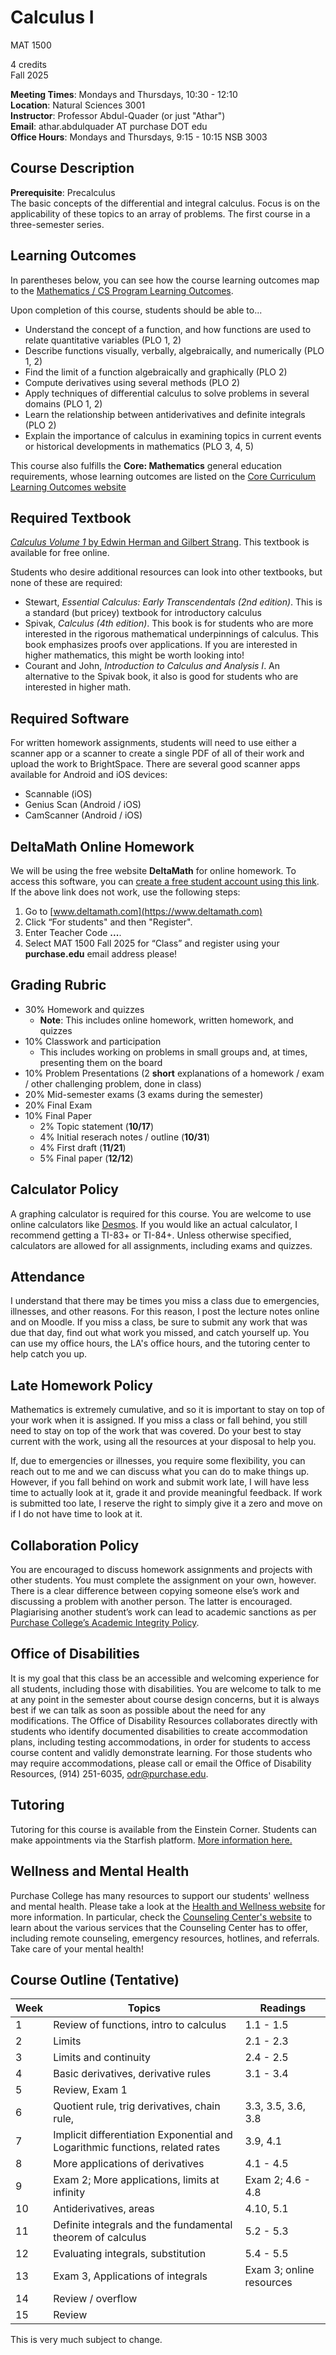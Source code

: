 # Calculus I

MAT 1500

4 credits  
Fall 2025

**Meeting Times**: Mondays and Thursdays, 10:30 - 12:10  
**Location**: Natural Sciences 3001  
**Instructor**: Professor Abdul-Quader (or just "Athar")  
**Email**: athar.abdulquader AT purchase DOT edu  
**Office Hours**: Mondays and Thursdays, 9:15 - 10:15 NSB 3003  

## Course Description

**Prerequisite​**: Precalculus  
The basic concepts of the differential and integral calculus. Focus is on the applicability of these topics to an array of problems. The first course in a three-semester series.

## Learning Outcomes

In parentheses below, you can see how the course learning outcomes map to the [Mathematics / CS Program Learning Outcomes](https://www.purchase.edu/academics/mathematics-computer-science/about-the-program/program-learning-outcomes/).

Upon completion of this course, students should be able to...

* Understand the concept of a function, and how functions are used to relate quantitative variables (PLO 1, 2)
* Describe functions visually, verbally, algebraically, and numerically (PLO 1, 2)
* Find the limit of a function algebraically and graphically (PLO 2)
* Compute derivatives using several methods (PLO 2)
* Apply techniques of differential calculus to solve problems in several domains (PLO 1, 2)
* Learn the relationship between antiderivatives and definite integrals (PLO 2)
* Explain the importance of calculus in examining topics in current events or historical developments in mathematics (PLO 3, 4, 5)

This course also fulfills the **Core: Mathematics** general education requirements, whose learning outcomes are listed on the [Core Curriculum Learning Outcomes website](https://www.purchase.edu/offices/provost/undergraduate-core-curriculum/student-learning-outcomes/)

## Required Textbook

[*Calculus Volume 1* by Edwin Herman and Gilbert Strang](https://openstax.org/details/books/calculus-volume-1). This textbook is available for free online.

Students who desire additional resources can look into other textbooks, but none of these are required:
* Stewart, *​Essential Calculus: Early Transcendentals ​(2nd edition)*. This is a standard (but pricey) textbook for introductory calculus
* Spivak, *​Calculus​ (4th edition)*. This book is for students who are more interested in the rigorous mathematical underpinnings of calculus. This book emphasizes proofs over applications. If you are interested in higher mathematics, this might be worth looking into!
* Courant and John, *​Introduction to Calculus and Analysis I​*. An alternative to the Spivak book, it also is good for students who are interested in higher math.

## Required Software

For written homework assignments, students will need to use either a scanner app or a scanner to create a single PDF of all of their work and upload the work to BrightSpace. There are several good scanner apps available for Android and iOS devices:
* Scannable (iOS)
* Genius Scan (Android / iOS)
* CamScanner (Android / iOS)

## DeltaMath Online Homework

<!-- TODO: Fix the links here!!! -->

We will be using the free website **​DeltaMath​** for online homework. To access this software, you can [create a free student account using this link](...). If the above link does not work, use the following steps:

1. Go to [​www.deltamath.com](https://www.deltamath.com)
2. Click “For students" and then "Register".
3. Enter Teacher Code ​**...**.
4. Select MAT 1500 Fall 2025 for “Class” and register using your **purchase.edu** email address please!

## Grading Rubric

* 30% Homework and quizzes
  * **Note**: This includes online homework, written homework, and quizzes
* 10% Classwork and participation
  * This includes working on problems in small groups and, at times, presenting them on the board
* 10% Problem Presentations (2 **short** explanations of a homework / exam / other challenging problem, done in class)
* 20% Mid-semester exams (3 exams during the semester)
* 20% Final Exam
* 10% Final Paper
  * 2% Topic statement (**10/17**)
  * 4% Initial reserach notes / outline (**10/31**)
  * 4% First draft (**11/21**)
  * 5% Final paper (**12/12**)

## Calculator Policy

A graphing calculator is required for this course. You are welcome to use online calculators like [Desmos](https://www.desmos.com). If you would like an actual calculator, I recommend getting a TI-83+ or TI-84+. Unless otherwise specified, calculators are allowed for all assignments, including exams and quizzes.

## Attendance

I understand that there may be times you miss a class due to emergencies, illnesses, and other reasons. For this reason, I post the lecture notes online and on Moodle. If you miss a class, be sure to submit any work that was due that day, find out what work you missed, and catch yourself up. You can use my office hours, the LA's office hours, and the tutoring center to help catch you up.

## Late Homework Policy

Mathematics is extremely cumulative, and so it is important to stay on top of your work when it is assigned. If you miss a class or fall behind, you still need to stay on top of the work that was covered. Do your best to stay current with the work, using all the resources at your disposal to help you.

If, due to emergencies or illnesses, you require some flexibility, you can reach out to me and we can discuss what you can do to make things up. However, if you fall behind on work and submit work late, I will have less time to actually look at it, grade it and provide meaningful feedback. If work is submitted too late, I reserve the right to simply give it a zero and move on if I do not have time to look at it.

## Collaboration Policy

You are encouraged to discuss homework assignments and projects with other students. You must complete the assignment on your own, however. There is a clear difference between copying someone else’s work and discussing a problem with another person. The latter is encouraged. Plagiarising another student’s work can lead to academic sanctions as per [Purchase College’s Academic Integrity Policy](https://www.purchase.edu/live/blurbs/840-academic-and-professional-integrity).

## Office of Disabilities

It is my goal that this class be an accessible and welcoming experience for all students, including those with disabilities. You are welcome to talk to me at any point in the semester about course design concerns, but it is always best if we can talk as soon as possible about the need for any modifications. The Office of Disability Resources collaborates directly with students who identify documented disabilities to create accommodation plans, including testing accommodations, in order for students to access course content and validly demonstrate learning. For those students who may require accommodations, please call or email the Office of Disability Resources, (914) 251-6035, [odr@purchase.edu](mailto:odr@purchase.edu).

## Tutoring

Tutoring for this course is available from the Einstein Corner. Students can make appointments via the Starfish platform. [More information here.](https://www.purchase.edu/academics/school-of-natural-social-sciences/academic-support/)

## Wellness and Mental Health

Purchase College has many resources to support our students' wellness and mental health. Please take a look at the [Health and Wellness website](https://www.purchase.edu/campus-life/health-and-wellness/) for more information. In particular, check the [Counseling Center's website](https://www.purchase.edu/counseling-center/) to learn about the various services that the Counseling Center has to offer, including remote counseling, emergency resources, hotlines, and referrals. Take care of your mental health!

## Course Outline (Tentative)

| Week | Topics | Readings |
| ---- | ------ | -------- |
| 1 | Review of functions, intro to calculus | 1.1 - 1.5 |
| 2 | Limits | 2.1 - 2.3 |
| 3 | Limits and continuity  | 2.4 - 2.5 |
| 4 | Basic derivatives, derivative rules | 3.1 - 3.4 |
| 5 | Review, Exam 1 |  |
| 6 | Quotient rule, trig derivatives, chain rule, | 3.3, 3.5, 3.6, 3.8 |
| 7 | Implicit differentiation Exponential and Logarithmic functions, related rates | 3.9, 4.1 |
| 8 | More applications of derivatives | 4.1 -  4.5 |
| 9  | Exam 2; More applications, limits at infinity | Exam 2; 4.6 - 4.8|
| 10 | Antiderivatives, areas | 4.10, 5.1 |
| 11 | Definite integrals and the fundamental theorem of calculus | 5.2 - 5.3|
| 12 | Evaluating integrals, substitution | 5.4 - 5.5 |
| 13 | Exam 3, Applications of integrals | Exam 3; online resources |
| 14 | Review / overflow | |
| 15 | Review | |

This is very much subject to change.
